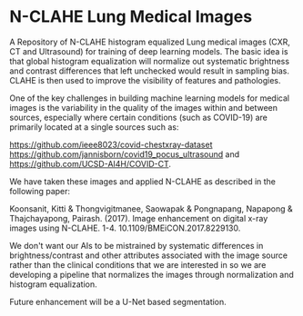 # N-CLAHE Lung Medical Images
A Repository of N-CLAHE histogram equalized Lung medical images (CXR, CT and Ultrasound) for training of deep learning models.  The basic idea is that global histogram equalization will normalize out systematic brightness and contrast differences that left unchecked would result in sampling bias.  CLAHE is then used to improve the visibility of features and pathologies.

One of the key challenges in building machine learning models for medical images is the variability in the quality of the images within and between sources, especially where certain conditions (such as COVID-19) are primarily located at a single sources such as:

https://github.com/ieee8023/covid-chestxray-dataset 
https://github.com/jannisborn/covid19_pocus_ultrasound and 
https://github.com/UCSD-AI4H/COVID-CT.

We have taken these images and applied N-CLAHE as described in the following paper:

Koonsanit, Kitti & Thongvigitmanee, Saowapak & Pongnapang, Napapong & Thajchayapong, Pairash. (2017). Image enhancement on digital x-ray images using N-CLAHE. 1-4. 10.1109/BMEiCON.2017.8229130. 

We don't want our AIs to be mistrained by systematic differences in brightness/contrast and other attributes associated with the image source rather than the clinical conditions that we are interested in so we are developing a pipeline that normalizes the images through normalization and histogram equalization.  

Future enhancement will be a U-Net based segmentation.
